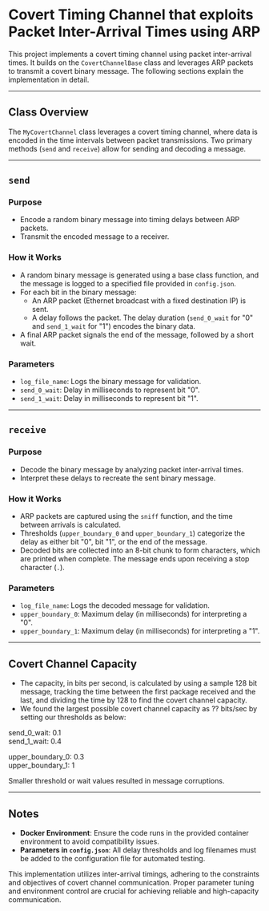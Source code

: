 # Covert Timing Channel that exploits Packet Inter-Arrival Times using ARP 

This project implements a covert timing channel using packet inter-arrival times. It builds on the `CovertChannelBase` class and leverages ARP packets to transmit a covert binary message. The following sections explain the implementation in detail.

---

## Class Overview
The `MyCovertChannel` class leverages a covert timing channel, where data is encoded in the time intervals between packet transmissions. Two primary methods (`send` and `receive`) allow for sending and decoding a message.

---

## `send`

### Purpose
- Encode a random binary message into timing delays between ARP packets.
- Transmit the encoded message to a receiver.

### How it Works
- A random binary message is generated using a base class function, and the message is logged to a specified file provided in `config.json`.
- For each bit in the binary message:
  - An ARP packet (Ethernet broadcast with a fixed destination IP) is sent.
  - A delay follows the packet. The delay duration (`send_0_wait` for "0" and `send_1_wait` for "1") encodes the binary data.
- A final ARP packet signals the end of the message, followed by a short wait.

### Parameters
- `log_file_name`: Logs the binary message for validation.
- `send_0_wait`: Delay in milliseconds to represent bit "0".
- `send_1_wait`: Delay in milliseconds to represent bit "1".

---

## `receive`

### Purpose
- Decode the binary message by analyzing packet inter-arrival times.
- Interpret these delays to recreate the sent binary message.

### How it Works
- ARP packets are captured using the `sniff` function, and the time between arrivals is calculated.
- Thresholds (`upper_boundary_0` and `upper_boundary_1`) categorize the delay as either bit "0", bit "1", or the end of the message.
- Decoded bits are collected into an 8-bit chunk to form characters, which are printed when complete. The message ends upon receiving a stop character (`.`).

### Parameters
- `log_file_name`: Logs the decoded message for validation.
- `upper_boundary_0`: Maximum delay (in milliseconds) for interpreting a "0".
- `upper_boundary_1`: Maximum delay (in milliseconds) for interpreting a "1".

---

## Covert Channel Capacity

- The capacity, in bits per second, is calculated by using a sample 128 bit message, tracking the time between the first package received and the last, and dividing the time by 128 to find the covert channel capacity.
- We found the largest possible covert channel capacity as ?? bits/sec by setting our thresholds as below:

send_0_wait: 0.1  
send_1_wait: 0.4

upper_boundary_0: 0.3  
upper_boundary_1: 1

Smaller threshold or wait values resulted in message corruptions.


---

## Notes

- **Docker Environment**: Ensure the code runs in the provided container environment to avoid compatibility issues.
- **Parameters in `config.json`**: All delay thresholds and log filenames must be added to the configuration file for automated testing.

This implementation utilizes inter-arrival timings, adhering to the constraints and objectives of covert channel communication. Proper parameter tuning and environment control are crucial for achieving reliable and high-capacity communication.

